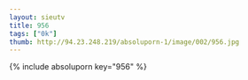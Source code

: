 ```yaml
--- 
layout: sieutv
title: 956
tags: ["0k"]
thumb: http://94.23.248.219/absoluporn-1/image/002/956.jpg
---
```

{% include absoluporn key="956" %} 
